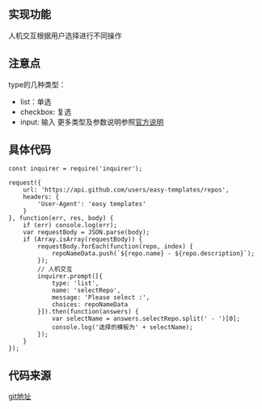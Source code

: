 ## 实现功能

人机交互根据用户选择进行不同操作

## 注意点

type的几种类型：
* list：单选
* checkbox: 复选
* input: 输入
更多类型及参数说明参照[官方说明](https://github.com/sboudrias/Inquirer.js)
## 具体代码

```
const inquirer = require('inquirer');

request({
    url: 'https://api.github.com/users/easy-templates/repos',
    headers: {
        'User-Agent': 'easy templates'
    }
}, function(err, res, body) {
    if (err) console.log(err);
    var requestBody = JSON.parse(body);
    if (Array.isArray(requestBody)) {
        requestBody.forEach(function(repo, index) {
            repoNameData.push(`${repo.name} - ${repo.description}`);
        });
        // 人机交互
        inquirer.prompt([{
            type: 'list',
            name: 'selectRepo',
            message: 'Please select :',
            choices: repoNameData
        }]).then(function(answers) {
            var selectName = answers.selectRepo.split(' - ')[0];
            console.log('选择的模板为' + selectName);
        });
    }
});
```

## 代码来源

[git地址](https://github.com/LiuYueKai/easy-template/blob/master/lib/init.js)
